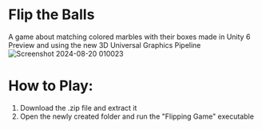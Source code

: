 # Flip the Balls
A game about matching colored marbles with their boxes made in Unity 6 Preview and using the new 3D Universal Graphics Pipeline
![Screenshot 2024-08-20 010023](https://github.com/user-attachments/assets/6d872567-b3a3-4c09-8e6f-dab8d98044cd)


# How to Play:
1. Download the .zip file and extract it
2. Open the newly created folder and run the "Flipping Game" executable
